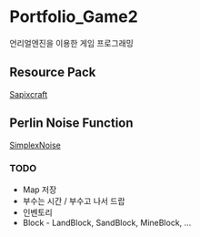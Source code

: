 # Portfolio_Game2
언리얼엔진을 이용한 게임 프로그래밍


## Resource Pack
[Sapixcraft](https://sapixcraft.com/index)

## Perlin Noise Function
[SimplexNoise](https://github.com/devdad/SimplexNoise)

### TODO
- Map 저장
- 부수는 시간 / 부수고 나서 드랍
- 인벤토리
- Block - LandBlock, SandBlock, MineBlock, ...

